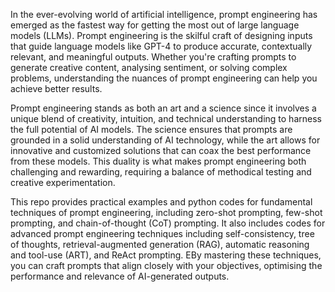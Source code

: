In the ever-evolving world of artificial intelligence, prompt engineering has emerged as the fastest way for getting the most out of large language models (LLMs). Prompt engineering is the skilful craft of designing inputs that guide language models like GPT-4 to produce accurate, contextually relevant, and meaningful outputs. Whether you're crafting prompts to generate creative content, analysing sentiment, or solving complex problems, understanding the nuances of prompt engineering can help you achieve better results.

Prompt engineering stands as both an art and a science since it involves a unique blend of creativity, intuition, and technical understanding to harness the full potential of AI models. The science ensures that prompts are grounded in a solid understanding of AI technology, while the art allows for innovative and customized solutions that can coax the best performance from these models. This duality is what makes prompt engineering both challenging and rewarding, requiring a balance of methodical testing and creative experimentation.

This repo provides practical examples and python codes for fundamental techniques of prompt engineering, including zero-shot prompting, few-shot prompting, and chain-of-thought (CoT) prompting. It also includes codes for advanced prompt engineering techniques including self-consistency, tree of thoughts, retrieval-augmented generation (RAG), automatic reasoning and tool-use (ART), and ReAct prompting. EBy mastering these techniques, you can craft prompts that align closely with your objectives, optimising the performance and relevance of AI-generated outputs.
